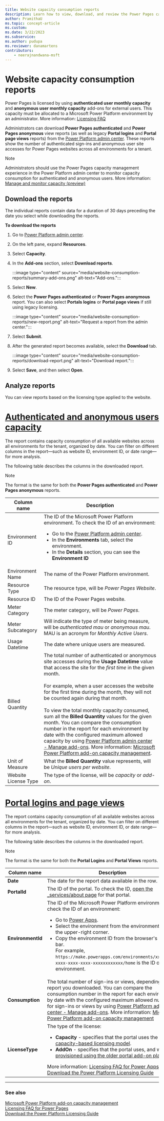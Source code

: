 ```yaml
---
title: Website capacity consumption reports
description: Learn how to view, download, and review the Power Pages capacity consumption reports from the Power Platform admin center.
author: PramithaU
ms.topic: concept-article
ms.custom: 
ms.date: 3/22/2023
ms.subservice: 
ms.author: pudupa
ms.reviewer: danamartens
contributors:
    - neerajnandwana-msft
---
```

 
# Website capacity consumption reports

Power Pages is licensed by using **authenticated user monthly capacity** and **anonymous user monthly capacity** add-ons for external users. This capacity must be allocated to a Microsoft Power Platform environment by an administrator. More information: [Licensing FAQ](/power-platform/admin/powerapps-flow-licensing-faq?branch=main#power-pages)

Administrators can download **Power Pages authenticated** and **Power Pages anonymous** view reports (as well as legacy **Portal logins** and **Portal page views** reports) from the [Power Platform admin center](https://admin.powerplatform.com). These reports show the number of authenticated sign-ins and anonymous user site accesses for Power Pages websites across all environments for a tenant. 

> [!NOTE]
> Administrators should use the Power Pages capacity management experience in the Power Platform admin center to monitor capacity consumption for authenticated and anonymous users. More information: [Manage and monitor capacity (preview)](capacity-management.md)

## Download the reports

The individual reports contain data for a duration of 30 days preceding the date you select while downloading the reports.

**To download the reports**

1. Go to [Power Platform admin center](https://admin.powerplatform.com).

1. On the left pane, expand **Resources**.

1. Select **Capacity**.

1. In the **Add-ons** section, select **Download reports**.

    :::image type="content" source="media/website-consumption-reports/summary-add-ons.png" alt-text="Add-ons.":::

1. Select **New**.

1. Select the **Power Pages authenticated** or **Power Pages anonymous** report. You can also select **Portals logins** or **Portal page views** if still using legacy licensing.

    :::image type="content" source="media/website-consumption-reports/new-report.png" alt-text="Request a report from the admin center.":::

1. Select **Submit**.

1. After the generated report becomes available, select the **Download** tab.

    :::image type="content" source="media/website-consumption-reports/download-report.png" alt-text="Download report.":::

1. Select **Save**, and then select **Open**.

## Analyze reports

You can view reports based on the licensing type applied to the website.

# [Authenticated and anonymous users capacity](#tab/PPS)

The report contains capacity consumption of all available websites across all environments for the tenant, organized by date. You can filter on different columns in the report&mdash;such as website ID, environment ID, or date range&mdash;for more analysis.

The following table describes the columns in the downloaded report.

> [!NOTE]
> The format is the same for both the **Power Pages authenticated** and **Power Pages anonymous** reports.

| Column name | Description |
| - | - |
| Environment ID | The ID of the Microsoft Power Platform environment. To check the ID of an environment: <ul><li> Go to the [Power Platform admin center](https://aka.ms/ppac). </li><li>In the **Environments** tab, select the environment.</li><li>In the **Details** section, you can see the **Environment ID**</li></ul> |
| Environment Name | The name of the Power Platform environment. |
| Resource Type | The resource type, will be *Power Pages Website*. |
| Resource ID | The ID of the Power Pages website. |
| Meter Category | The meter category, will be *Power Pages*. |
| Meter Subcategory | Will indicate the type of meter being measure, will be *authenticated mau* or *anonymous mau*. MAU is an acronym for *Monthly Active Users*. |
| Usage Datetime | The date where unique users are measured. |
| Billed Quantity | The total number of authenticated or anonymous site accesses during the **Usage Datetime** value that access the site for the *first time* in the given month. </br></br>For example, when a user accesses the website for the first time during the month, they will not be counted again during that month. </br></br>To view the total monthly capacity consumed, sum all the **Billed Quantity** values for the given month. You can compare the consumption number in the report for each environment by date with the configured maximum allowed capacity by using [Power Platform admin center - Manage add-ons](https://admin.powerplatform.microsoft.com/resources/capacity#add-ons). More information: [Microsoft Power Platform add-on capacity management](/power-platform/admin/capacity-add-on). |
| Unit of Measure | What the **Billed Quantity** value represents, will be *Unique users per website*. |
| Website License Type | The type of the license, will be *capacity* or *add-on*. |

# [Portal logins and page views](#tab/PLV)

The report contains capacity consumption of all available websites across all environments for the tenant, organized by date. You can filter on different columns in the report&mdash;such as website ID, environment ID, or date range&mdash;for more analysis.

The following table describes the columns in the downloaded report.

> [!NOTE]
> The format is the same for both the **Portal Logins** and **Portal Views** reports.

| Column name | Description |
| - | - |
| **Date** | The date for the report data available in the row. |
| **PortalId** | The ID of the portal. To check the ID, [open the _services/about page](/power-apps/maker/portals/admin/clear-server-side-cache) for that portal. |
| **EnvironmentId** | The ID of the Microsoft Power Platform environment. To check the ID of an environment: <ul><li> Go to [Power Apps](https://make.powerapps.com). </li><li> Select the environment from the environments list in the upper-right corner. </li> <li> Copy the environment ID from the browser's address bar. <br> For example, `https://make.powerapps.com/environments/xxxxxxxx-xxxx-xxxx-xxxx-xxxxxxxxxxxx/home` is the ID of the environment. </li> </ul> |
| **Consumption** | The total number of sign-ins or views, depending on the report you downloaded. You can compare the consumption number in the report for each environment by date with the configured maximum allowed numbers for sign-ins or views by using [Power Platform admin center - Manage add-ons](https://admin.powerplatform.microsoft.com/resources/capacity#add-ons). More information: [Microsoft Power Platform add-on capacity management](/power-platform/admin/capacity-add-on) |
| **LicenseType** | The type of the license: <ul> <li> **Capacity** - specifies that the portal uses the [capacity-based licensing model](/power-platform/admin/powerapps-flow-licensing-faq#portals). </li> <li> **AddOn** - specifies that the portal uses, and was [provisioned using the older portal add-on plan](/power-apps/maker/portals/provision-portal-add-on). </li> </ul> More information: [Licensing FAQ for Power Apps](/power-platform/admin/powerapps-flow-licensing-faq#portals) and [Download the Power Platform Licensing Guide](https://go.microsoft.com/fwlink/?linkid=2085130)

---

### See also

[Microsoft Power Platform add-on capacity management](/power-platform/admin/capacity-add-on)  
[Licensing FAQ for Power Pages](/power-platform/admin/powerapps-flow-licensing-faq#power-pages)  
[Download the Power Platform Licensing Guide](https://go.microsoft.com/fwlink/?linkid=2085130)


